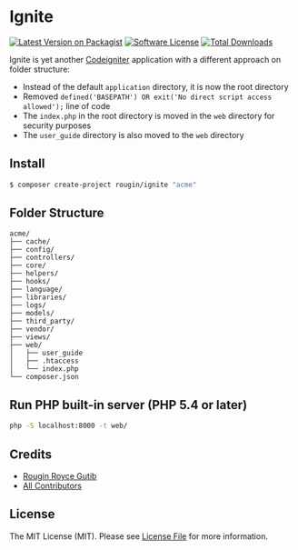 # Ignite

[![Latest Version on Packagist][ico-version]][link-packagist]
[![Software License][ico-license]](LICENSE.md)
[![Total Downloads][ico-downloads]][link-downloads]

Ignite is yet another [Codeigniter](https://codeigniter.com) application with a different approach on folder structure:

* Instead of the default `application` directory, it is now the root directory
* Removed `defined('BASEPATH') OR exit('No direct script access allowed');` line of code
* The `index.php` in the root directory is moved in the `web` directory for security purposes
* The `user_guide` directory is also moved to the `web` directory

## Install

``` bash
$ composer create-project rougin/ignite "acme"
```

## Folder Structure

```
acme/
├── cache/
├── config/
├── controllers/
├── core/
├── helpers/
├── hooks/
├── language/
├── libraries/
├── logs/
├── models/
├── third_party/
├── vendor/
├── views/
├── web/
│   ├── user_guide
│   ├── .htaccess
│   └── index.php
└── composer.json
```

## Run PHP built-in server (PHP 5.4 or later)

``` bash
php -S localhost:8000 -t web/
```

## Credits

- [Rougin Royce Gutib][link-author]
- [All Contributors][link-contributors]

## License

The MIT License (MIT). Please see [License File](LICENSE.md) for more information.

[ico-version]: https://img.shields.io/packagist/v/rougin/ignite.svg?style=flat-square
[ico-license]: https://img.shields.io/badge/license-MIT-brightgreen.svg?style=flat-square
[ico-downloads]: https://img.shields.io/packagist/dt/rougin/ignite.svg?style=flat-square

[link-packagist]: https://packagist.org/packages/rougin/ignite
[link-downloads]: https://packagist.org/packages/rougin/ignite
[link-author]: https://github.com/rougin
[link-contributors]: ../../contributors